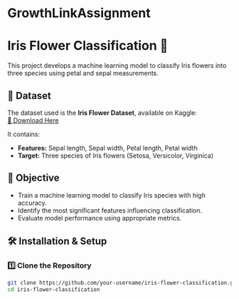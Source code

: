 # GrowthLinkAssignment
# Iris Flower Classification 🌸

This project develops a machine learning model to classify Iris flowers into three species using petal and sepal measurements.

## 📌 Dataset
The dataset used is the **Iris Flower Dataset**, available on Kaggle:  
[🔗 Download Here](https://www.kaggle.com/datasets/arshid/iris-flower-dataset)  

It contains:
- **Features:** Sepal length, Sepal width, Petal length, Petal width  
- **Target:** Three species of Iris flowers (Setosa, Versicolor, Virginica)

## 🚀 Objective
- Train a machine learning model to classify Iris species with high accuracy.
- Identify the most significant features influencing classification.
- Evaluate model performance using appropriate metrics.

## 🛠️ Installation & Setup
### 1️⃣ Clone the Repository
```bash
git clone https://github.com/your-username/iris-flower-classification.git
cd iris-flower-classification
